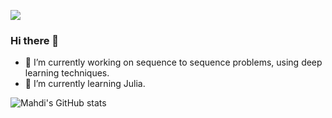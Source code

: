 ![](https://komarev.com/ghpvc/?username=mahdirahbar&style=flat-square)
### Hi there 👋
- 🔭 I’m currently working on sequence to sequence problems, using deep learning techniques. 
- 🌱 I’m currently learning Julia.

<!--
**MahdiRahbar/MahdiRahbar** is a ✨ _special_ ✨ repository because its `README.md` (this file) appears on your GitHub profile.

Here are some ideas to get you started:

- 🔭 I’m currently working on ...
- 🌱 I’m currently learning ...
- 👯 I’m looking to collaborate on ...
- 🤔 I’m looking for help with ...
- 💬 Ask me about ...
- 📫 How to reach me: ...
- 😄 Pronouns: ...
- ⚡ Fun fact: ...
-->

![Mahdi's GitHub stats](https://github-readme-stats.vercel.app/api?username=mahdirahbar&show_icons=true&theme=react )
<!-- ![Top Langs](https://github-readme-stats.vercel.app/api/top-langs/?username=mahdirahbar&layout=compact) -->

<!-- <a href="https://github.com/anuraghazra/MahdiRahbar">
  <img align="center" src="https://github-readme-stats.vercel.app/api?username=mahdirahbar&show_icons=true&theme=react" />
</a> -->
